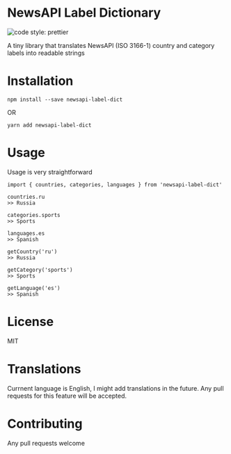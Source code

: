 # NewsAPI Label Dictionary

<img alt="code style: prettier" src="https://img.shields.io/badge/code_style-prettier-ff69b4.svg?style=flat-square">

A tiny library that translates NewsAPI (ISO 3166-1) country and category labels into readable strings

# Installation

`npm install --save newsapi-label-dict`

OR

`yarn add newsapi-label-dict`

# Usage

Usage is very straightforward

```
import { countries, categories, languages } from 'newsapi-label-dict'

countries.ru
>> Russia

categories.sports
>> Sports

languages.es
>> Spanish

getCountry('ru')
>> Russia

getCategory('sports')
>> Sports

getLanguage('es')
>> Spanish
```

# License

MIT

# Translations

Currnent language is English, I might add translations in the future. Any pull requests for this feature will be accepted.

# Contributing

Any pull requests welcome
